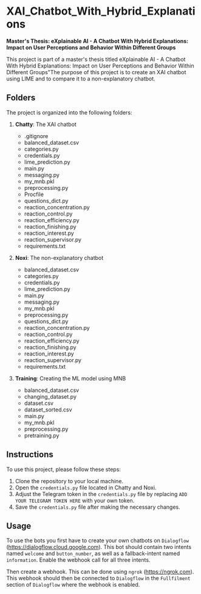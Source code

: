 # XAI_Chatbot_With_Hybrid_Explanations

**Master's Thesis: eXplainable AI - A Chatbot With Hybrid Explanations: Impact on User Perceptions and Behavior Within Different Groups**

This project is part of a master's thesis titled eXplainable AI - A Chatbot With Hybrid Explanations: Impact on User Perceptions and Behavior Within Different Groups"The purpose of this project is to create an XAI chatbot using LIME and to compare it to a non-explanatory chatbot.

## Folders

The project is organized into the following folders:

1. **Chatty**: The XAI chatbot
   - .gitignore
   - balanced_dataset.csv
   - categories.py
   - credentials.py
   - lime_prediction.py
   - main.py
   - messaging.py
   - my_mnb.pkl
   - preprocessing.py
   - Procfile
   - questions_dict.py
   - reaction_concentration.py
   - reaction_control.py
   - reaction_efficiency.py
   - reaction_finishing.py
   - reaction_interest.py
   - reaction_supervisor.py
   - requirements.txt

2. **Noxi**: The non-explanatory chatbot
   - balanced_dataset.csv
   - categories.py
   - credentials.py
   - lime_prediction.py
   - main.py
   - messaging.py
   - my_mnb.pkl
   - preprocessing.py
   - questions_dict.py
   - reaction_concentration.py
   - reaction_control.py
   - reaction_efficiency.py
   - reaction_finishing.py
   - reaction_interest.py
   - reaction_supervisor.py
   - requirements.txt

3. **Training**: Creating the ML model using MNB
   - balanced_dataset.csv
   - changing_dataset.py
   - dataset.csv
   - dataset_sorted.csv
   - main.py
   - my_mnb.pkl
   - preprocessing.py
   - pretraining.py

## Instructions

To use this project, please follow these steps:

1. Clone the repository to your local machine.
2. Open the `credentials.py` file located in Chatty and Noxi.
3. Adjust the Telegram token in the `credentials.py` file by replacing `ADD YOUR TELEGRAM TOKEN HERE` with your own token.
4. Save the `credentials.py` file after making the necessary changes.

## Usage

To use the bots you first have to create your own chatbots on `Dialogflow` (https://dialogflow.cloud.google.com). This bot should contain two intents named `welcome` and `button_number`, as well as a fallback-intent named `information`. Enable the webhook call for all three intents.

Then create a webhook. This can be done using `ngrok` (https://ngrok.com). This webhook should then be connected to `Dialogflow` in the `Fullfilment` section of `Dialogflow` where the webhook is enabled. 


